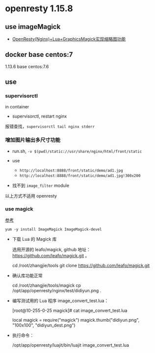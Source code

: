 # openresty 1.15.8

## use imageMagick

- [OpenResty(Nginx)+Lua+GraphicsMagick实现缩略图功能](https://www.cnblogs.com/archoncap/p/4560613.html)

## docker base centos:7

1.13.6 base centos:7.6

## use

### supervisorctl

in container
- supervisorctl, restart nginx

报错查找，`supervisorctl tail nginx stderr`

### 增加图片输出多尺寸功能

- run.sh, `-v $(pwd)/static://usr/share/nginx/html/front/static`
- use
  - `http://localhost:8888/front/static/demo/ad1.jpg`
  - `http://localhost:8888/front/static/demo/ad1.jpg!300x200`

- 找不到 `image_filter` module

以上方式不适用 openresty

### use magick

[参考](https://blog.didiyun.com/index.php/2018/11/19/imagemagickopenresty/)

```
yum -y install ImageMagick ImageMagick-devel
```

- 下载 Lua 的 Magick 库

  选用开源的 leafo/magick, github 地址：https://github.com/leafo/magick.git 。

  cd /root/zhangjie/tools
  git clone https://github.com/leafo/magick.git

- 确认库功能正常

  cd /root/zhangjie/tools/magick
  cp /opt/app/openresty/nginx/test/didiyun.png .

- 编写测试用的 Lua 程序 image_convert_test.lua：

  [root@10-255-0-25 magick]# cat image_convert_test.lua

  local magick = require("magick")
  magick.thumb("didiyun.png", "100x100", "didiyun_dest.png")

- 执行命令：

  /opt/app/openresty/luajit/bin/luajit image_convert_test.lua

